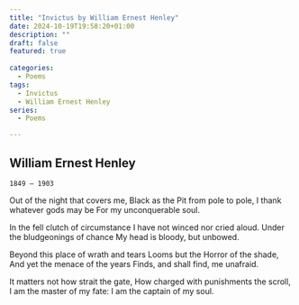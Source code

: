 ```yaml
---
title: "Invictus by William Ernest Henley" 
date: 2024-10-19T19:58:20+01:00 
description: "" 
draft: false 
featured: true
 
categories:
  - Poems
tags:
  - Invictus
  - William Ernest Henley
series:
  - Poems

---
```


## William Ernest Henley
`1849 – 1903`

Out of the night that covers me,
Black as the Pit from pole to pole,
I thank whatever gods may be
For my unconquerable soul.

In the fell clutch of circumstance
I have not winced nor cried aloud.
Under the bludgeonings of chance
My head is bloody, but unbowed.

Beyond this place of wrath and tears
Looms but the Horror of the shade,
And yet the menace of the years
Finds, and shall find, me unafraid.

It matters not how strait the gate,
How charged with punishments the scroll,
I am the master of my fate:
I am the captain of my soul.
